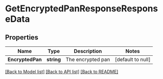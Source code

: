# GetEncryptedPanResponseResponseData

## Properties
Name | Type | Description | Notes
------------ | ------------- | ------------- | -------------
**EncryptedPan** | **string** | The encrypted pan | [default to null]

[[Back to Model list]](../README.md#documentation-for-models) [[Back to API list]](../README.md#documentation-for-api-endpoints) [[Back to README]](../README.md)

